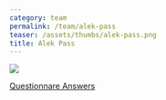 ```yaml
---
category: team
permalink: /team/alek-pass
teaser: /assets/thumbs/alek-pass.png
title: Alek Pass
---
```


<img src="/assets/img/alek-pass.jpg" />

[Questionnare Answers](https://drive.google.com/open?id=18Gb7F7LshntoGhxsn-P5HiMoTc7NmgjfweTF0nT0Yoc)
